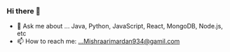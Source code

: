 ### Hi there 👋


- 💬 Ask me about ... Java, Python, JavaScript, React, MongoDB, Node.js, etc 
- 📫 How to reach me: ...Mishraarimardan934@gamil.com
